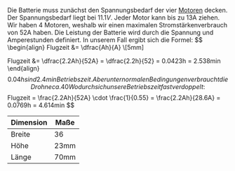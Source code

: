 
Die Batterie muss zunächst den Spannungsbedarf der vier [Motoren](Brushless_Motor) decken. Der Spannungsbedarf liegt bei 11.1*V*. Jeder Motor kann bis zu 13A ziehen. Wir haben 4 Motoren, weshalb wir einen maximalen Stromstärkenverbrauch von 52A haben. 
Die Leistung der Batterie wird durch die Spannung und Amperestunden definiert. In unserem Fall ergibt sich die Formel:
$$
\begin{align}
Flugzeit &= \dfrac{Ah}{A} \\[5mm]

Flugzeit &= \dfrac{2.2Ah}{52A} = \dfrac{2.2h}{52} = 0.0423h = 2.538min
\end{align}
$$
0.04h sind 2.4min Betriebszeit. Aber unter normalen Bedingungen verbraucht die Drohne ca. 40% - 70% ihrer maximalen Stromstärke. Daraus ergibt sich ein gemittelter Verbrauch von 55%.
Wodurch sich unsere Betriebszeit fast verdoppelt:
$$
Flugzeit = \frac{2.2Ah}{52A} \cdot \frac{1}{0.55} = \frac{2.2Ah}{28.6A} = 0.0769h = 4.614min
$$

| Dimension | Maße |
| --------- | ---- |
| Breite    | 36   |
| Höhe      | 23mm |
| Länge     | 70mm |
